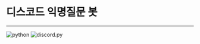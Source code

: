 # 디스코드 익명질문 봇
----
![python](https://img.shields.io/badge/python-3.8.6-blue)
![discord.py](https://img.shields.io/badge/discord.py-1.5.1-blue)
